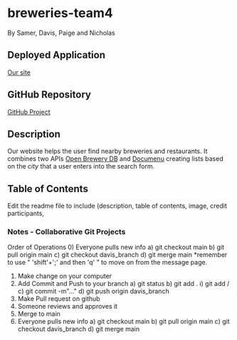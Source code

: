 # breweries-team4
By Samer, Davis, Paige and Nicholas

## Deployed Application
[Our site](https://nicholasheld.github.io/breweries-team4/)

## GitHub Repository
[GitHub Project](https://github.com/nicholasheld/breweries-team4)

## Description
Our website helps the user find nearby breweries and restaurants. It combines two APIs [Open Brewery DB](https://www.openbrewerydb.org/) and [Documenu](https://documenu.com/) creating lists based on the *city* that a user enters into the search form. 

## Table of Contents
Edit the readme file to include (description, table of contents, image, credit participants,

### Notes - Collaborative Git Projects
Order of Operations
0) Everyone pulls new info
    a) git checkout main 
    b) git pull origin main
    c) git checkout davis_branch
    d) git merge main
        *remember to use " 'shift'+';' and then 'q' " to move on from the message page.
1) Make change on your computer
2) Add Commit and Push to your branch 
    a) git status
    b) git add .
        i) git add /
    c) git commit -m"..."
    d) git push origin davis_branch
3) Make Pull request on github
4) Someone reviews and approves it
5) Merge to main
6) Everyone pulls new info
    a) git checkout main 
    b) git pull origin main
    c) git checkout davis_branch
    d) git merge main
